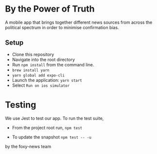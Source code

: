 # By the Power of Truth

A mobile app that brings together different news sources from across the political spectrum in order to minimise confirmation bias.

## Setup

- Clone this repository
- Navigate into the root directory
- Run `npm install` from the command line.
- `brew install yarn`
- `yarn global add expo-cli`
- Launch the application: `yarn start`
- Select `Run on ios simulator`

# Testing

We use Jest to test our app. To run the test suite,
- From the project root run, `npm test`

- To update the snapshot `npm test -- -u`


by the foxy-news team